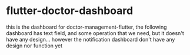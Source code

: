 # flutter-doctor-dashboard
this is the dashboard for doctor-management-flutter, the following dashboard has text field, and some operation that we need, but it doesn't have any design...  however the notification dashboard don't have any design nor function yet
